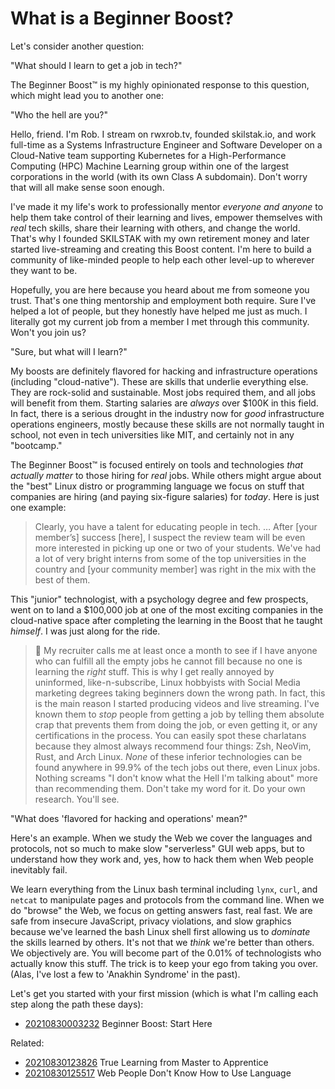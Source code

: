 # What is a Beginner Boost?

Let's consider another question:

"What should I learn to get a job in tech?"

The Beginner Boost™ is my highly opinionated response to this question,
which might lead you to another one:

"Who the hell are you?"

Hello, friend. I'm Rob. I stream on rwxrob.tv, founded skilstak.io, and
work full-time as a Systems Infrastructure Engineer and Software
Developer on a Cloud-Native team supporting Kubernetes for a
High-Performance Computing (HPC) Machine Learning group within one of
the largest corporations in the world (with its own Class A subdomain).
Don't worry that will all make sense soon enough.

I've made it my life's work to professionally mentor *everyone and
anyone* to help them take control of their learning and lives,
empower themselves with *real* tech skills, share their learning with
others, and change the world. That's why I founded SKILSTAK with my own
retirement money and later started live-streaming and creating this
Boost content. I'm here to build a community of like-minded people to
help each other level-up to wherever they want to be.

Hopefully, you are here because you heard about me from someone you
trust. That's one thing mentorship and employment both require. Sure
I've helped a lot of people, but they honestly have helped me just as
much. I literally got my current job from a member I met through this
community. Won't you join us?

"Sure, but what will I learn?"

My boosts are definitely flavored for hacking and infrastructure
operations (including "cloud-native"). These are skills that underlie
everything else. They are rock-solid and sustainable. Most jobs required
them, and all jobs will benefit from them. Starting salaries are
*always* over \$100K in this field. In fact, there is a serious drought
in the industry now for *good* infrastructure operations engineers,
mostly because these skills are not normally taught in school, not even
in tech universities like MIT, and certainly not in any "bootcamp." 

The Beginner Boost™ is focused entirely on tools and technologies *that
actually matter* to those hiring for *real* jobs. While others might
argue about the "best" Linux distro or programming language we focus on
stuff that companies are hiring (and paying six-figure salaries) for
*today*. Here is just one example:

> Clearly, you have a talent for educating people in tech. … After
> [your member’s] success [here], I suspect the review team will be
> even more interested in picking up one or two of your students.
> We've had a lot of very bright interns from some of the top
> universities in the country and [your community member] was right
> in the mix with the best of them.

This "junior" technologist, with a psychology degree and few prospects,
went on to land a \$100,000 job at one of the most exciting companies in
the cloud-native space after completing the learning in the Boost that he
taught *himself*. I was just along for the ride.

> 🤬 My recruiter calls me at least once a month to see if I have anyone
> who can fulfill all the empty jobs he cannot fill because no one is
> learning the *right* stuff. This is why I get really annoyed by
> uninformed, like-n-subscribe, Linux hobbyists with Social Media
> marketing degrees taking beginners down the wrong path. In fact, this
> is the main reason I started producing videos and live streaming. I've
> known them to *stop* people from getting a job by telling them
> absolute crap that prevents them from doing the job, or even getting
> it, or any certifications in the process. You can easily spot these
> charlatans because they almost always recommend four things: Zsh,
> NeoVim, Rust, and Arch Linux. *None* of these inferior technologies
> can be found anywhere in 99.9% of the tech jobs out there, even Linux
> jobs. Nothing screams "I don't know what the Hell I'm talking about"
> more than recommending them. Don't take my word for it. Do your own
> research. You'll see.

"What does 'flavored for hacking and operations' mean?"

Here's an example. When we study the Web we cover the languages and
protocols, not so much to make slow "serverless" GUI web apps, but to
understand how they work and, yes, how to hack them when Web people
inevitably fail. 

We learn everything from the Linux bash terminal including `lynx`,
`curl`, and `netcat` to manipulate pages and protocols from the command
line. When we do "browse" the Web, we focus on getting answers fast,
real fast. We are safe from insecure JavaScript, privacy violations, and
slow graphics because we've learned the bash Linux shell first allowing
us to *dominate* the skills learned by others. It's not that we *think*
we're better than others. We objectively are. You will become part of
the 0.01% of technologists who actually know this stuff. The trick is to
keep your ego from taking you over. (Alas, I've lost a few to 'Anakhin
Syndrome' in the past).

Let's get you started with your first mission (which is what I'm calling
each step along the path these days):

* [20210830003232](/20210830003232/) Beginner Boost: Start Here

Related:

* [20210830123826](/20210830123826/) True Learning from Master to Apprentice
* [20210830125517](/20210830125517/) Web People Don't Know How to Use Language
